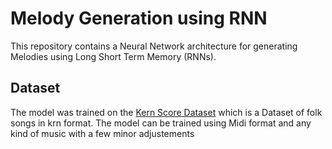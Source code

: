 # Melody Generation using RNN
This repository contains a Neural Network architecture for generating Melodies using Long Short Term Memory (RNNs).

## Dataset

The model was trained on the  [Kern Score Dataset](https://kern.humdrum.org/cgi-bin/browse?l=essen%2Feuropa%2Fdeutschl) which is a Dataset of folk songs in krn format. The model can be trained using Midi format and any kind of music with a few minor adjustements 
